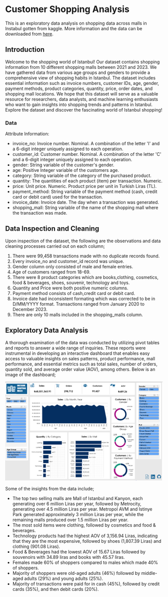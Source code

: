 # Customer Shopping Analysis
This is an exploratory data analysis on shopping data across malls in Instabul gotten from kaggle. More information and the data can be downloaded from [here](https://www.kaggle.com/datasets/mehmettahiraslan/customer-shopping-dataset).

## Introduction
Welcome to the shopping world of Istanbul! Our dataset contains shopping information from 10 different shopping malls between 2021 and 2023. We have gathered data from various age groups and genders to provide a comprehensive view of shopping habits in Istanbul. The dataset includes essential information such as invoice numbers, customer IDs, age, gender, payment methods, product categories, quantity, price, order dates, and shopping mall locations. We hope that this dataset will serve as a valuable resource for researchers, data analysts, and machine learning enthusiasts who want to gain insights into shopping trends and patterns in Istanbul. Explore the dataset and discover the fascinating world of Istanbul shopping!

### Data
Attribute Information:

- invoice_no: Invoice number. Nominal. A combination of the letter 'I' and a 6-digit integer uniquely assigned to each operation.
- customer_id: Customer number. Nominal. A combination of the letter 'C' and a 6-digit integer uniquely assigned to each operation.
- gender: String variable of the customer's gender.
- age: Positive Integer variable of the customers age.
- category: String variable of the category of the purchased product.
- quantity: The quantities of each product (item) per transaction. Numeric.
- price: Unit price. Numeric. Product price per unit in Turkish Liras (TL).
- payment_method: String variable of the payment method (cash, credit card or debit card) used for the transaction.
- invoice_date: Invoice date. The day when a transaction was generated.
- shopping_mall: String variable of the name of the shopping mall where the transaction was made.

## Data Inspection and Cleaning
Upon inspection of the dataset, the following are the observations and data cleaning processes carried out on each column;
1. There were 99,458 transactions made with no duplicate records found.
2. Every invoice_no and customer_id record was unique.
3. Gender column only consisted of male and female entries.
4. Age of customers ranged from 18-69.
5. There were 8 product categories which are books,clothing, cosmetics, food & beverages, shoes, souvenir, technology and toys.
6. Quantity and Price were both positive numeric columns.
7. Payment method consists of cash,credit card or debit card.
8. Invoice date had inconsistent formating which was corrected to be in D/MM/YYYY format. Transactions ranged from January 2020 to December 2023.
9. There are only 10 malls included in the shopping_malls column.

## Exploratory Data Analysis
A thorough examination of the data was conducted by utilizing pivot tables and reports to answer a wide range of inquiries. These reports were instrumental in developing an interactive dashboard that enables easy access to valuable insights on sales patterns, product performance, mall performance, and essential metrics such as total sales, number of orders, quantity sold, and average order value (AOV), among others.
Below is an image of the dashboard;

![Dashboard](Images/Dashboard.png)

Some of the insights from the data include;
- The top two selling malls are Mall of Istanbul and Kanyon, each generating over 6 million Liras per year, followed by Metrocity, generating over 4.5 million Liras per year. Metropol AVM and Istinye Park generated approximately 3 million Liras per year, while the remaining malls produced over 1.5 million Liras per year.
- The most sold items were clothing, followed by cosmetics and food & beverages. 
- Technology products had the highest AOV of 3,156.94 Liras, indicating that they are the most expensive, followed by shoes (1,807.39 Liras) and clothing (901.08 Liras).
- Food & Beverages had the lowest AOV of 15.67 Liras followed by souvenoirs with 34.89 liras and books with 45.57 liras.
- Females made 60% of shoppers compared to males which made 40% of shoppers.
- Majority of shoppers were old-aged adults (46%) followed by middle-aged adults (29%) and young adults (25%).
- Majority of transactions were paid for in cash (45%), followed by credit cards (35%), and then debit cards (20%).
